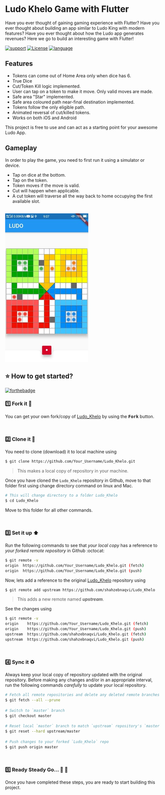 # Ludo Khelo Game with Flutter 

Have you ever thought of gaining gaming experience with Flutter? Have you ever thought about building an app similar to Ludo King with modern features? Have you ever thought about how the Ludo app generates revenues? Here we go to build an interesting game with Flutter!

[![support](https://img.shields.io/badge/plateform-flutter%7Candroid%20studio-9cf?style=for-the-badge&logo=appveyor)](https://github.com/shahzebnaqvi/Ludo_Khelo)
[![License](https://img.shields.io/badge/License-Apache%202.0-2196F3.svg?style=for-the-badge)](https://opensource.org/licenses/Apache-2.0)
[![language](https://img.shields.io/github/languages/top/smokelaboratory/fludo.svg?style=for-the-badge&colorB=00bfab)](https://kotlinlang.org/)




## Features

* Tokens can come out of Home Area only when dice has 6.
* True Dice
* Cut/Token Kill logic implemented.
* User can tap on a token to make it move. Only valid moves are made.
* Safe area "Star" implemented.
* Safe area coloured path near-final destination implemented.
* Tokens follow the only eligible path.
* Animated reversal of cut/killed tokens.
* Works on both iOS and Android

This project is free to use and can act as a starting point for your awesome Ludo App.




## Gameplay

In order to play the game, you need to first run it using a simulator or device.

* Tap on dice at the bottom.
* Tap on the token.
* Token moves if the move is valid.
* Cut will happen when applicable.
* A cut token will traverse all the way back to home occupying the first available slot. <br><br>

![gameplpay](https://github.com/shahzebnaqvi/Ludo_Khelo/blob/master/images/ludo.jpg)


## ⭐ How to get started?

[![forthebadge](https://forthebadge.com/images/badges/not-a-bug-a-feature.svg)](https://forthebadge.com) <br>

### 1️⃣ Fork it :fork_and_knife:

You can get your own fork/copy of [Ludo_Khelo](https://github.com/shahzebnaqvi/Ludo_Khelo) by using the <kbd><b>Fork</b></kbd> button.

<br>


### 2️⃣ Clone it :busts_in_silhouette:

You need to clone (download) it to local machine using

```sh
$ git clone https://github.com/Your_Username/Ludo_Khelo.git
```

> This makes a local copy of repository in your machine.

Once you have cloned the `Ludo_Khelo` repository in Github, move to that folder first using change directory command on linux and Mac.

```sh
# This will change directory to a folder Ludo_Khelo
$ cd Ludo_Khelo
```

Move to this folder for all other commands.

<br>



### 3️⃣ Set it up :arrow_up:

Run the following commands to see that *your local copy* has a reference to *your forked remote repository* in Github :octocat:

```sh
$ git remote -v
origin  https://github.com/Your_Username/Ludo_Khelo.git (fetch)
origin  https://github.com/Your_Username/Ludo_Khelo.git (push)
```
Now, lets add a reference to the original [Ludo_Khelo](https://github.com/shahzebnaqvi/Ludo_Khelo) repository using

```sh
$ git remote add upstream https://github.com/shahzebnaqvi/Ludo_Khelo
```

> This adds a new remote named ***upstream***.

See the changes using

```sh
$ git remote -v
origin    https://github.com/Your_Username/Ludo_Khelo.git (fetch)
origin    https://github.com/Your_Username/Ludo_Khelo.git (push)
upstream  https://github.com/shahzebnaqvi/Ludo_Khelo.git (fetch)
upstream  https://github.com/shahzebnaqvi/Ludo_Khelo.git (push)
```

<br>



### 4️⃣ Sync it :recycle:

Always keep your local copy of repository updated with the original repository.
Before making any changes and/or in an appropriate interval, run the following commands *carefully* to update your local repository.

```sh
# Fetch all remote repositories and delete any deleted remote branches
$ git fetch --all --prune

# Switch to `master` branch
$ git checkout master

# Reset local `master` branch to match `upstream` repository's `master` branch
$ git reset --hard upstream/master

# Push changes to your forked `Ludo_Khelo` repo
$ git push origin master
```

<br>



### 5️⃣ Ready Steady Go... :turtle: :rabbit2:

Once you have completed these steps, you are ready to start building this project.

<br>

